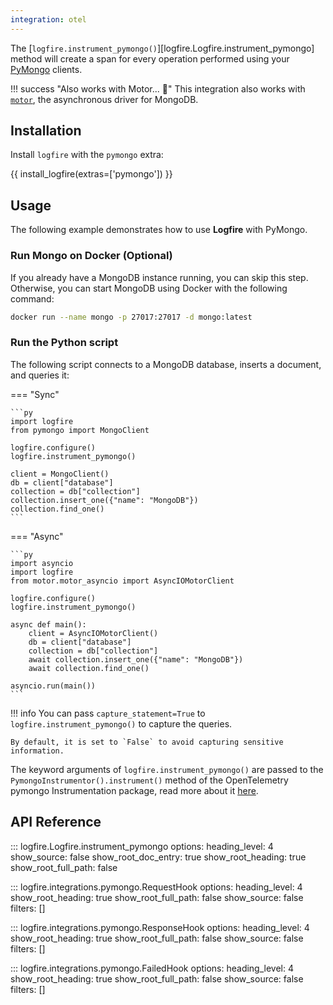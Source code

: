 ```yaml
---
integration: otel
---
```


The [`logfire.instrument_pymongo()`][logfire.Logfire.instrument_pymongo] method will create a span for every operation performed using your [PyMongo][pymongo] clients.

!!! success "Also works with Motor... 🚗"
    This integration also works with [`motor`](https://motor.readthedocs.io/en/stable/), the asynchronous driver for MongoDB.

## Installation

Install `logfire` with the `pymongo` extra:

{{ install_logfire(extras=['pymongo']) }}

## Usage

The following example demonstrates how to use **Logfire** with PyMongo.

### Run Mongo on Docker (Optional)

If you already have a MongoDB instance running, you can skip this step.
Otherwise, you can start MongoDB using Docker with the following command:

```bash
docker run --name mongo -p 27017:27017 -d mongo:latest
```

### Run the Python script

The following script connects to a MongoDB database, inserts a document, and queries it:

=== "Sync"

    ```py
    import logfire
    from pymongo import MongoClient

    logfire.configure()
    logfire.instrument_pymongo()

    client = MongoClient()
    db = client["database"]
    collection = db["collection"]
    collection.insert_one({"name": "MongoDB"})
    collection.find_one()
    ```

=== "Async"

    ```py
    import asyncio
    import logfire
    from motor.motor_asyncio import AsyncIOMotorClient

    logfire.configure()
    logfire.instrument_pymongo()

    async def main():
        client = AsyncIOMotorClient()
        db = client["database"]
        collection = db["collection"]
        await collection.insert_one({"name": "MongoDB"})
        await collection.find_one()

    asyncio.run(main())
    ```

!!! info
    You can pass `capture_statement=True` to `logfire.instrument_pymongo()` to capture the queries.

    By default, it is set to `False` to avoid capturing sensitive information.

The keyword arguments of `logfire.instrument_pymongo()` are passed to the `PymongoInstrumentor().instrument()` method of the OpenTelemetry pymongo Instrumentation package, read more about it [here][opentelemetry-pymongo].

## API Reference

::: logfire.Logfire.instrument_pymongo
    options:
        heading_level: 4
        show_source: false
        show_root_doc_entry: true
        show_root_heading: true
        show_root_full_path: false

::: logfire.integrations.pymongo.RequestHook
    options:
        heading_level: 4
        show_root_heading: true
        show_root_full_path: false
        show_source: false
        filters: []

::: logfire.integrations.pymongo.ResponseHook
    options:
        heading_level: 4
        show_root_heading: true
        show_root_full_path: false
        show_source: false
        filters: []

::: logfire.integrations.pymongo.FailedHook
    options:
        heading_level: 4
        show_root_heading: true
        show_root_full_path: false
        show_source: false
        filters: []

[pymongo]: https://pymongo.readthedocs.io/en/stable/
[opentelemetry-pymongo]: https://opentelemetry-python-contrib.readthedocs.io/en/latest/instrumentation/pymongo/pymongo.html

